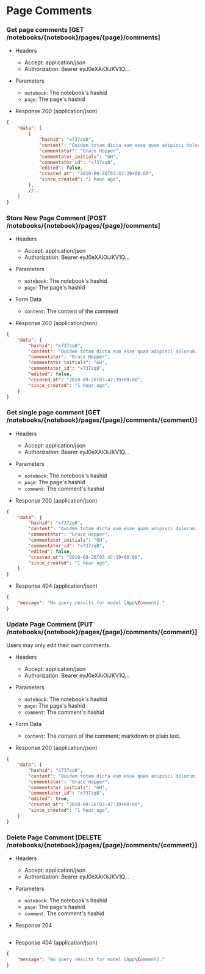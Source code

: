 # Page Comments

### Get page comments [GET /notebooks/{notebook}/pages/{page}/comments]

+ Headers

    + Accept: application/json
    + Authorization:  Bearer eyJ0eXAiOiJKV1Q...

+ Parameters

    + `notebook`: The notebook's hashid
    + `page`: The page's hashid

+ Response 200 (application/json)

```json
{
    "data": [
        {
            "hashid": "x737zq8",
            "content": "Quidem totam dicta eum esse quam adipisci dolorum. Et mollitia officia et. Sit aut error laborum fugit.",
            "commentator": "Grace Hopper",
            "commentator_initials": "GH",
            "commentator_id": "x737zq8",
            "edited": false,
            "created_at": "2018-09-26T03:47:39+00:00",
            "since_created": "1 hour ago",
        },
        //..
    ]
}
```

### Store New Page Comment [POST /notebooks/{notebook}/pages/{page}/comments]

+ Headers

    + Accept: application/json
    + Authorization:  Bearer eyJ0eXAiOiJKV1Q...

+ Parameters

    + `notebook`: The notebook's hashid
    + `page`: The page's hashid

+ Form Data

    + `content`: The content of the comment

+ Response 200 (application/json)

```json
{
    "data": {
        "hashid": "x737zq8",
        "content": "Quidem totam dicta eum esse quam adipisci dolorum. Et mollitia officia et. Sit aut error laborum fugit.",
        "commentator": "Grace Hopper",
        "commentator_initials": "GH",
        "commentator_id": "x737zq8",
        "edited": false,
        "created_at": "2018-09-26T03:47:39+00:00",
        "since_created": "1 hour ago",
    }
}
```

### Get single page comment [GET /notebooks/{notebook}/pages/{page}/comments/{comment}]

+ Headers

    + Accept: application/json
    + Authorization:  Bearer eyJ0eXAiOiJKV1Q...

+ Parameters

    + `notebook`: The notebook's hashid
    + `page`: The page's hashid
    + `comment`: The comment's hashid

+ Response 200 (application/json)

```json
{
    "data": {
        "hashid": "x737zq8",
        "content": "Quidem totam dicta eum esse quam adipisci dolorum. Et mollitia officia et. Sit aut error laborum fugit.",
        "commentator": "Grace Hopper",
        "commentator_initials": "GH",
        "commentator_id": "x737zq8",
        "edited": false,
        "created_at": "2018-09-26T03:47:39+00:00",
        "since_created": "1 hour ago",
    }
}
```

+ Response 404 (application/json)

```json
{
    "message": "No query results for model [App\Comment]."
}
```

### Update Page Comment [PUT /notebooks/{notebook}/pages/{page}/comments/{comment}]

Users may only edit their own comments.

+ Headers

    + Accept: application/json
    + Authorization:  Bearer eyJ0eXAiOiJKV1Q...

+ Parameters

    + `notebook`: The notebook's hashid
    + `page`: The page's hashid
    + `comment`: The comment's hashid

+ Form Data

    + `content`: The content of the comment; markdown or plain text.

+ Response 200 (application/json)

```json
{
    "data": {
        "hashid": "x737zq8",
        "content": "Quidem totam dicta eum esse quam adipisci dolorum. Et mollitia officia et. Sit aut error laborum fugit.",
        "commentator": "Grace Hopper",
        "commentator_initials": "GH",
        "commentator_id": "x737zq8",
        "edited": true,
        "created_at": "2018-09-26T03:47:39+00:00",
        "since_created": "1 hour ago",
    }
}
```

### Delete Page Comment [DELETE /notebooks/{notebook}/pages/{page}/comments/{comment}]

+ Headers

    + Accept: application/json
    + Authorization:  Bearer eyJ0eXAiOiJKV1Q...

+ Parameters

    + `notebook`: The notebook's hashid
    + `page`: The page's hashid
    + `comment`: The comment's hashid

+ Response 204

```json

```

+ Response 404 (application/json)

```json
{
    "message": "No query results for model [App\Comment]."
}
```
